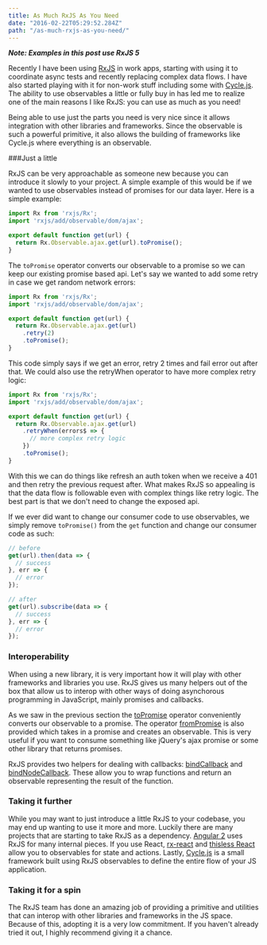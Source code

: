 ```yaml
---
title: As Much RxJS As You Need
date: "2016-02-22T05:29:52.284Z"
path: "/as-much-rxjs-as-you-need/"
---
```


***Note: Examples in this post use RxJS 5***

Recently I have been using [RxJS](https://github.com/ReactiveX/RxJS) in work apps, starting with using it to coordinate async tests and recently replacing complex data flows.  I have also started playing with it for non-work stuff including some with [Cycle.js](http://cycle.js.org/).  The ability to use observables a little or fully buy in has led me to realize one of the main reasons I like RxJS: you can use as much as you need!

Being able to use just the parts you need is very nice since it allows integration with other libraries and frameworks.  Since the observable is such a powerful primitive, it also allows the building of frameworks like Cycle.js where everything is an observable.

###Just a little

RxJS can be very approachable as someone new because you can introduce it slowly to your project.  A simple example of this would be if we wanted to use observables instead of promises for our data layer.  Here is a simple example:

```js
import Rx from 'rxjs/Rx';
import 'rxjs/add/observable/dom/ajax';

export default function get(url) {
  return Rx.Observable.ajax.get(url).toPromise();
}
```

The `toPromise` operator converts our observable to a promise so we can keep our existing promise based api. Let's say we wanted to add some retry in case we get random network errors:

```js
import Rx from 'rxjs/Rx';
import 'rxjs/add/observable/dom/ajax';

export default function get(url) {
  return Rx.Observable.ajax.get(url)
    .retry(2)
    .toPromise();
}
```

This code simply says if we get an error, retry 2 times and fail error out after that.  We could also use the retryWhen operator to have more complex retry logic:

```js
import Rx from 'rxjs/Rx';
import 'rxjs/add/observable/dom/ajax';

export default function get(url) {
  return Rx.Observable.ajax.get(url)
    .retryWhen(errors$ => {
      // more complex retry logic
    })
    .toPromise();
}
```

With this we can do things like refresh an auth token when we receive a 401 and then retry the previous request after.  What makes RxJS so appealing is that the data flow is followable even with complex things like retry logic.  The best part is that we don't need to change the exposed api.

If we ever did want to change our consumer code to use observables, we simply remove `toPromise()` from the `get` function and change our consumer code as such:

```js
// before
get(url).then(data => {
  // success
}, err => {
  // error
});

// after
get(url).subscribe(data => {
  // success
}, err => {
  // error
});
```

### Interoperability

When using a new library, it is very important how it will play with other frameworks and libraries you use.  RxJS gives us many helpers out of the box that allow us to interop with other ways of doing asynchorous programming in JavaScript, mainly promises and callbacks.

As we saw in the previous section the [toPromise](https://github.com/ReactiveX/RxJS/blob/master/spec/operators/toPromise-spec.js) operator conveniently converts our observable to a promise.  The operator [fromPromise](https://github.com/ReactiveX/RxJS/blob/master/spec/observables/from-promise-spec.js) is also provided which takes in a promise and creates an observable.  This is very useful if you want to consume something like jQuery's ajax promise or some other library that returns promises.

RxJS provides two helpers for dealing with callbacks: [bindCallback](https://github.com/ReactiveX/RxJS/blob/master/spec/observables/bindCallback-spec.js) and [bindNodeCallback](https://github.com/ReactiveX/RxJS/blob/master/spec/observables/bindNodeCallback-spec.js).  These allow you to wrap functions and return an observable representing the result of the function.

### Taking it further
While you may want to just introduce a little RxJS to your codebase, you may end up wanting to use it more and more.  Luckily there are many projects that are starting to take RxJS as a dependency.  [Angular 2](https://angular.io/) uses RxJS for many internal pieces.  If you use React, [rx-react](https://github.com/fdecampredon/rx-react) and  [thisless React](https://github.com/jas-chen/thisless-react) allow you to observables for state and actions.  Lastly, [Cycle.js](http://cycle.js.org/) is a small framework built using RxJS observables to define the entire flow of your JS application.

### Taking it for a spin
The RxJS team has done an amazing job of providing a primitive and utilities that can interop with other libraries and frameworks in the JS space.  Because of this, adopting it is a very low commitment.  If you haven't already tried it out, I highly recommend giving it a chance.
